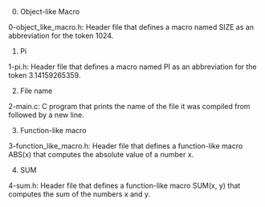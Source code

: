 0. Object-like Macro



0-object_like_macro.h: Header file that defines a macro named SIZE as an abbreviation for the token 1024.

1. Pi



1-pi.h: Header file that defines a macro named PI as an abbreviation for the token 3.14159265359.

2. File name



2-main.c: C program that prints the name of the file it was compiled from followed by a new line.

3. Function-like macro



3-function_like_macro.h: Header file that defines a function-like macro ABS(x) that computes the absolute value of a number x.

4. SUM



4-sum.h: Header file that defines a function-like macro SUM(x, y) that computes the sum of the numbers x and y.
